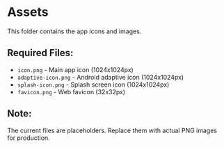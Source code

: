 # Assets

This folder contains the app icons and images.

## Required Files:

- `icon.png` - Main app icon (1024x1024px)
- `adaptive-icon.png` - Android adaptive icon (1024x1024px)
- `splash-icon.png` - Splash screen icon (1024x1024px)
- `favicon.png` - Web favicon (32x32px)

## Note:

The current files are placeholders. Replace them with actual PNG images for production.

